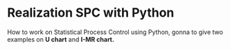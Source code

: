 # Realization SPC with Python

How to work on Statistical Process Control using Python, gonna to give two examples on **U chart** and **I-MR chart.**

